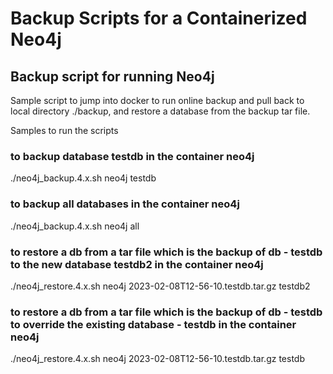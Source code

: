 # Backup Scripts for a Containerized Neo4j

## Backup script for running Neo4j


Sample script to jump into docker to run online backup and pull back to local directory ./backup, and restore a database from the backup tar file.

Samples to run the scripts

### to backup database testdb in the container neo4j
./neo4j_backup.4.x.sh neo4j testdb 

### to backup all databases in the container neo4j
./neo4j_backup.4.x.sh neo4j all

### to restore a db from  a tar file which is the backup of db - testdb to the new database testdb2 in the container neo4j
./neo4j_restore.4.x.sh neo4j 2023-02-08T12-56-10.testdb.tar.gz testdb2


### to restore a db from a tar file which is the backup of db - testdb to override the existing database - testdb in the container neo4j
./neo4j_restore.4.x.sh neo4j 2023-02-08T12-56-10.testdb.tar.gz testdb
